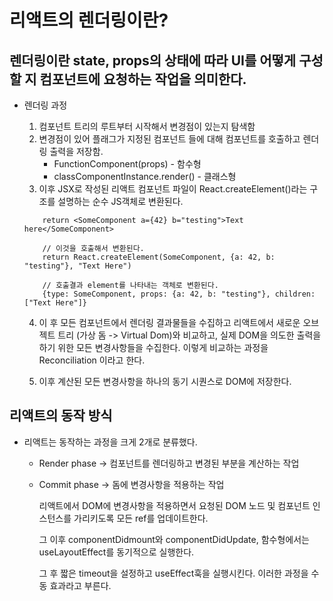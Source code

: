 # 리액트의 렌더링이란?

## 렌더링이란 state, props의 상태에 따라 UI를 어떻게 구성할 지 컴포넌트에 요청하는 작업을 의미한다.

- 렌더링 과정

  1. 컴포넌트 트리의 루트부터 시작해서 변경점이 있는지 탐색함
  2. 변경점이 있어 플래그가 지정된 컴포넌트 들에 대해 컴포넌트를 호출하고 렌더링 출력을 저장함.
     - FunctionComponent(props) - 함수형
     - classComponentInstance.render() - 클래스형
  3. 이후 JSX로 작성된 리액트 컴포넌트 파일이 React.createElement()라는 구조를 설명하는 순수 JS객체로 변환된다.

  ```
      return <SomeComponent a={42} b="testing">Text here</SomeComponent>

      // 이것을 호출해서 변환된다.
      return React.createElement(SomeComponent, {a: 42, b: "testing"}, "Text Here")

      // 호출결과 element를 나타내는 객체로 변환된다.
      {type: SomeComponent, props: {a: 42, b: "testing"}, children: ["Text Here"]}
  ```

  4. 이 후 모든 컴포넌트에서 렌더링 결과물들을 수집하고 리액트에서 새로운 오브젝트 트리 (가상 돔 -> Virtual Dom)와 비교하고, 실제 DOM을 의도한 출력을 하기 위한 모든 변경사항들을 수집한다.
     이렇게 비교하는 과정을 Reconciliation 이라고 한다.

  5. 이후 계산된 모든 변경사항을 하나의 동기 시퀀스로 DOM에 저장한다.

## 리액트의 동작 방식

- 리액트는 동작하는 과정을 크게 2개로 분류했다.

  - Render phase -> 컴포넌트를 렌더링하고 변경된 부분을 계산하는 작업
  - Commit phase -> 돔에 변경사항을 적용하는 작업

    리액트에서 DOM에 변경사항을 적용하면서 요청된 DOM 노드 및 컴포넌트 인스턴스를 가리키도록 모든 ref를 업데이트한다.

    그 이후 componentDidmount와 componentDidUpdate, 함수형에서는 useLayoutEffect를 동기적으로 실행한다.

    그 후 짧은 timeout을 설정하고 useEffect훅을 실행시킨다. 이러한 과정을 수동 효과라고 부른다.
